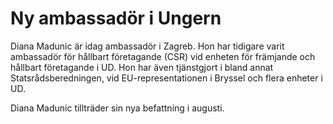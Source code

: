 # Ny ambassadör i Ungern

Diana Madunic är idag ambassadör i Zagreb. Hon har tidigare varit ambassadör för hållbart företagande (CSR) vid enheten för främjande och hållbart företagande i UD. Hon har även tjänstgjort i bland annat Statsrådsberedningen, vid EU-representationen i Bryssel och flera enheter i UD.

Diana Madunic tillträder sin nya befattning i augusti.
